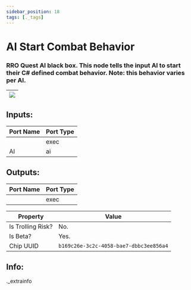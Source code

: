 ```yaml
---
sidebar_position: 18
tags: [._tags]
---
```


# AI Start Combat Behavior


### RRO Quest AI black box. This node tells the input AI to start their C# defined combat behavior. Note: this behavior varies per AI.

| ![](https://images-ext-2.discordapp.net/external/MPmIaQzlEPmgGWlgi-WxBBXt0Bjv_zWPkg1y1f_sy3s/https/www.recroomcircuits.com/image/circuit/absolute-value?width=206&height=108) |
|-----|

## Inputs:
| Port Name | Port Type |
|-----------|-----------|
|  | exec |
| AI | ai |

## Outputs:
| Port Name | Port Type |
|-----------|-----------|
|  | exec | 

| Property  | Value |
|-------------------|-----------|
| Is Trolling Risk? | No. |
| Is Beta? | Yes. |
| Chip UUID | `b169c26e-3c2c-4058-bae7-dbbc3ee856a4` |

## Info:
._extrainfo